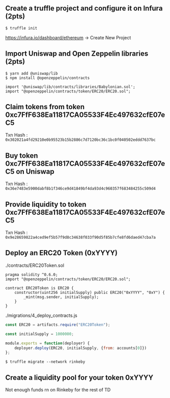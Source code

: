 
## Create a truffle project and configure it on Infura (2pts)

```console
$ truffle init
```

https://infura.io/dashboard/ethereum -> Create New Project

## Import Uniswap and Open Zeppelin libraries (2pts)

```console
$ yarn add @uniswap/lib
$ npm install @openzeppelin/contracts
```

```solidity
import '@uniswap/lib/contracts/libraries/Babylonian.sol';
import "@openzeppelin/contracts/token/ERC20/ERC20.sol";
```

## Claim tokens from token 0xc7FfF638Ea11817CA05533F4Ec497632cfE07eC5

Txn Hash : `0x302021a4fd29210e0b95523b15b2886c7d7120bc36c1bc0f040502eddd7637bc`

## Buy token 0xc7FfF638Ea11817CA05533F4Ec497632cfE07eC5 on Uniswap 

Txn Hash : `0x36e7483e5900dabf8b1f346ce9d41849bf4da93d4c960357f683484255c509d4`

## Provide liquidity to token 0xc7FfF638Ea11817CA05533F4Ec497632cfE07eC5

Txn Hash : `0x9e28659822a4ced9ef5b57f9d8c34638f033f90d5f85b7cfe8fd6daed47cba7a`

## Deploy an ERC20 Token (0xYYYY)

./contracts/ERC20Token.sol
```solidity
pragma solidity ^0.6.0;
import "@openzeppelin/contracts/token/ERC20/ERC20.sol";

contract ERC20Token is ERC20 {
    constructor(uint256 initialSupply) public ERC20("0xYYYY", "0xY") {
        _mint(msg.sender, initialSupply);
    }
}
```

./migrations/4_deploy_contracts.js
```javascript
const ERC20 = artifacts.require("ERC20Token");

const initialSupply = 1000000;

module.exports = function(deployer) {
    deployer.deploy(ERC20, initialSupply, {from: accounts[0]})
};
```
```console
$ truffle migrate --network rinkeby
```

## Create a liquidity pool for your token 0xYYYY

Not enough funds rn on Rinkeby for the rest of TD

